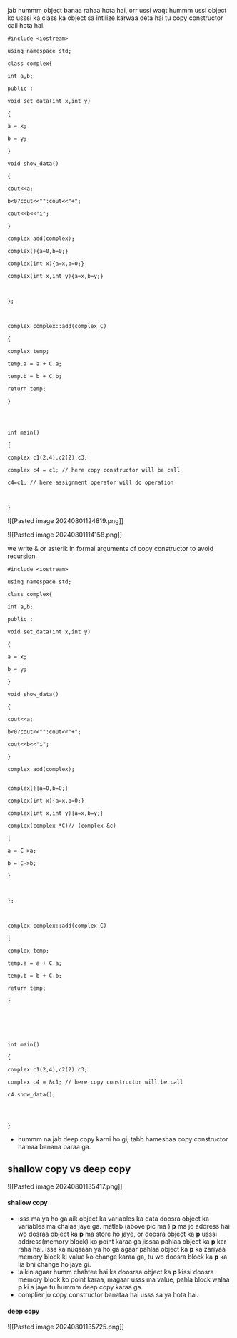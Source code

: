 
jab hummm object banaa rahaa hota hai, orr ussi waqt hummm ussi object ko usssi ka class ka object sa intilize karwaa deta hai tu copy constructor call hota hai.

```
#include <iostream>

using namespace std;

class complex{

int a,b;

public :

void set_data(int x,int y)

{

a = x;

b = y;

}

void show_data()

{

cout<<a;

b<0?cout<<"":cout<<"+";

cout<<b<<"i";

}

complex add(complex);

complex(){a=0,b=0;}

complex(int x){a=x,b=0;}

complex(int x,int y){a=x,b=y;}

  

};

  

complex complex::add(complex C)

{

complex temp;

temp.a = a + C.a;

temp.b = b + C.b;

return temp;

}

  
  

int main()

{

complex c1(2,4),c2(2),c3;

complex c4 = c1; // here copy constructor will be call

c4=c1; // here assignment operator will do operation

  

}
```

![[Pasted image 20240801124819.png]]


![[Pasted image 20240801114158.png]]

we write & or asterik in formal arguments of copy constructor to avoid recursion.

```
#include <iostream>

using namespace std;

class complex{

int a,b;

public :

void set_data(int x,int y)

{

a = x;

b = y;

}

void show_data()

{

cout<<a;

b<0?cout<<"":cout<<"+";

cout<<b<<"i";

}

complex add(complex);
 

complex(){a=0,b=0;}

complex(int x){a=x,b=0;}

complex(int x,int y){a=x,b=y;}

complex(complex *C)// (complex &c)

{

a = C->a;

b = C->b;

}

  

};

  

complex complex::add(complex C)

{

complex temp;

temp.a = a + C.a;

temp.b = b + C.b;

return temp;

}

  


  

int main()

{

complex c1(2,4),c2(2),c3;

complex c4 = &c1; // here copy constructor will be call

c4.show_data();

  
  

}
```


- hummm na jab deep copy karni ho gi, tabb hameshaa copy constructor hamaa banana paraa ga.



## shallow copy vs deep copy



![[Pasted image 20240801135417.png]]


#### shallow copy 

- isss ma ya ho ga aik object ka variables ka data doosra object ka variables ma chalaa jaye ga. matlab (above pic ma ) **p** ma jo address hai wo dosraa object ka **p** ma store ho jaye, or doosra object ka **p** usssi address(memory block) ko point karaa ga jissaa pahlaa object ka **p** kar raha hai. isss ka nuqsaan ya ho ga agaar pahlaa object ka **p** ka zariyaa memory block ki value ko change karaa ga, tu wo doosra block ka **p** ka lia bhi change ho jaye gi. 
- laikin agaar humm chahtee hai ka doosraa object ka **p** kissi doosra memory block ko point karaa, magaar usss ma value, pahla block walaa **p** ki a jaye tu hummm deep copy karaa ga.
- complier jo copy constructor banataa hai usss sa ya hota hai.

#### deep copy


![[Pasted image 20240801135725.png]]

